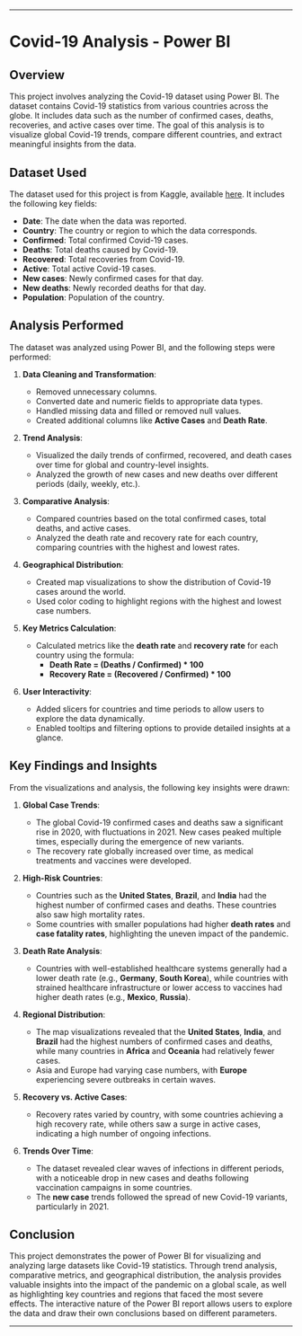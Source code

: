# 

---

# Covid-19 Analysis - Power BI

## Overview

This project involves analyzing the Covid-19 dataset using Power BI. The dataset contains Covid-19 statistics from various countries across the globe. It includes data such as the number of confirmed cases, deaths, recoveries, and active cases over time. The goal of this analysis is to visualize global Covid-19 trends, compare different countries, and extract meaningful insights from the data.

## Dataset Used

The dataset used for this project is from Kaggle, available [here](https://www.kaggle.com/datasets/imdevskp/corona-virus-report). It includes the following key fields:

- **Date**: The date when the data was reported.
- **Country**: The country or region to which the data corresponds.
- **Confirmed**: Total confirmed Covid-19 cases.
- **Deaths**: Total deaths caused by Covid-19.
- **Recovered**: Total recoveries from Covid-19.
- **Active**: Total active Covid-19 cases.
- **New cases**: Newly confirmed cases for that day.
- **New deaths**: Newly recorded deaths for that day.
- **Population**: Population of the country.

## Analysis Performed

The dataset was analyzed using Power BI, and the following steps were performed:

1. **Data Cleaning and Transformation**:
   - Removed unnecessary columns.
   - Converted date and numeric fields to appropriate data types.
   - Handled missing data and filled or removed null values.
   - Created additional columns like **Active Cases** and **Death Rate**.

2. **Trend Analysis**:
   - Visualized the daily trends of confirmed, recovered, and death cases over time for global and country-level insights.
   - Analyzed the growth of new cases and new deaths over different periods (daily, weekly, etc.).

3. **Comparative Analysis**:
   - Compared countries based on the total confirmed cases, total deaths, and active cases.
   - Analyzed the death rate and recovery rate for each country, comparing countries with the highest and lowest rates.

4. **Geographical Distribution**:
   - Created map visualizations to show the distribution of Covid-19 cases around the world.
   - Used color coding to highlight regions with the highest and lowest case numbers.

5. **Key Metrics Calculation**:
   - Calculated metrics like the **death rate** and **recovery rate** for each country using the formula:
     - **Death Rate = (Deaths / Confirmed) * 100**
     - **Recovery Rate = (Recovered / Confirmed) * 100**

6. **User Interactivity**:
   - Added slicers for countries and time periods to allow users to explore the data dynamically.
   - Enabled tooltips and filtering options to provide detailed insights at a glance.

## Key Findings and Insights

From the visualizations and analysis, the following key insights were drawn:

1. **Global Case Trends**:
   - The global Covid-19 confirmed cases and deaths saw a significant rise in 2020, with fluctuations in 2021. New cases peaked multiple times, especially during the emergence of new variants.
   - The recovery rate globally increased over time, as medical treatments and vaccines were developed.

2. **High-Risk Countries**:
   - Countries such as the **United States**, **Brazil**, and **India** had the highest number of confirmed cases and deaths. These countries also saw high mortality rates.
   - Some countries with smaller populations had higher **death rates** and **case fatality rates**, highlighting the uneven impact of the pandemic.

3. **Death Rate Analysis**:
   - Countries with well-established healthcare systems generally had a lower death rate (e.g., **Germany**, **South Korea**), while countries with strained healthcare infrastructure or lower access to vaccines had higher death rates (e.g., **Mexico**, **Russia**).

4. **Regional Distribution**:
   - The map visualizations revealed that the **United States**, **India**, and **Brazil** had the highest numbers of confirmed cases and deaths, while many countries in **Africa** and **Oceania** had relatively fewer cases.
   - Asia and Europe had varying case numbers, with **Europe** experiencing severe outbreaks in certain waves.

5. **Recovery vs. Active Cases**:
   - Recovery rates varied by country, with some countries achieving a high recovery rate, while others saw a surge in active cases, indicating a high number of ongoing infections.

6. **Trends Over Time**:
   - The dataset revealed clear waves of infections in different periods, with a noticeable drop in new cases and deaths following vaccination campaigns in some countries.
   - The **new case** trends followed the spread of new Covid-19 variants, particularly in 2021.

## Conclusion

This project demonstrates the power of Power BI for visualizing and analyzing large datasets like Covid-19 statistics. Through trend analysis, comparative metrics, and geographical distribution, the analysis provides valuable insights into the impact of the pandemic on a global scale, as well as highlighting key countries and regions that faced the most severe effects. The interactive nature of the Power BI report allows users to explore the data and draw their own conclusions based on different parameters.

---
